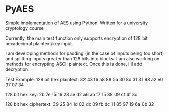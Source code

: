 # PyAES
Simple implementation of AES using Python. Written for a university cryptology course

Currently, the main test function only supports encryption of 128 bit hexadecimal plaintext/key input.

I am developing methods for padding (in the case of inputs being too short) and splitting inputs greater than 128 bits into blocks.
I am also working on methods for encrypting ASCII plaintext. Once this is done, I'll add decryption.

Test Example:
128 bit hex plaintext:
32 43 f6 a8 88 5a 30 8d 31 31 98 a2 e0 37 07 34

128 bit hex key:
2b 7e 15 16 28 ae d2 a6 ab f7 15 88 09 cf 4f 3c

128 bit hex ciphertext:
39 25 84 1d 02 dc 09 fb dc 11 85 97 19 6a 0b 32
